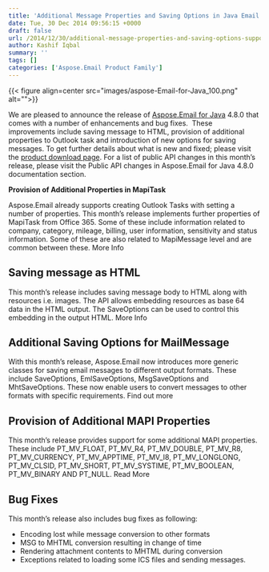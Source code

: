 ```yaml
---
title: 'Additional Message Properties and Saving Options in Java Email API'
date: Tue, 30 Dec 2014 09:56:15 +0000
draft: false
url: /2014/12/30/additional-message-properties-and-saving-options-supported-with-aspose.email-for-java-4.8.0/
author: Kashif Iqbal
summary: ''
tags: []
categories: ['Aspose.Email Product Family']
---
```




{{< figure align=center src="images/aspose-Email-for-Java_100.png" alt="">}}


We are pleased to announce the release of [Aspose.Email for Java][1] 4.8.0 that comes with a number of enhancements and bug fixes.  These improvements include saving message to HTML, provision of additional properties to Outlook task and introduction of new options for saving messages. To get further details about what is new and fixed; please visit the [product download page][2]. For a list of public API changes in this month’s release, please visit the Public API changes in Aspose.Email for Java 4.8.0 documentation section.

**Provision of Additional Properties in MapiTask**

Aspose.Email already supports creating Outlook Tasks with setting a number of properties. This month’s release implements further properties of MapiTask from Office 365. Some of these include information related to company, category, mileage, billing, user information, sensitivity and status information. Some of these are also related to MapiMessage level and are common between these. More Info

## Saving message as HTML

This month’s release includes saving message body to HTML along with resources i.e. images. The API allows embedding resources as base 64 data in the HTML output. The SaveOptions can be used to control this embedding in the output HTML. More Info

## Additional Saving Options for MailMessage

With this month’s release, Aspose.Email now introduces more generic classes for saving email messages to different output formats. These include SaveOptions, EmlSaveOptions, MsgSaveOptions and MhtSaveOptions. These now enable users to convert messages to other formats with specific requirements. Find out more

## Provision of Additional MAPI Properties

This month’s release provides support for some additional MAPI properties. These include PT\_MV\_FLOAT, PT\_MV\_R4, PT\_MV\_DOUBLE, PT\_MV\_R8, PT\_MV\_CURRENCY, PT\_MV\_APPTIME, PT\_MV\_I8, PT\_MV\_LONGLONG, PT\_MV\_CLSID, PT\_MV\_SHORT, PT\_MV\_SYSTIME, PT\_MV\_BOOLEAN, PT\_MV\_BINARY AND PT\_NULL. Read More

## Bug Fixes

This month’s release also includes bug fixes as following:

*   Encoding lost while message conversion to other formats
*   MSG to MHTML conversion resulting in change of time
*   Rendering attachment contents to MHTML during conversion
*   Exceptions related to loading some ICS files and sending messages.




[1]: https://products.aspose.com/email/java
[2]: https://downloads.aspose.com/email/java




